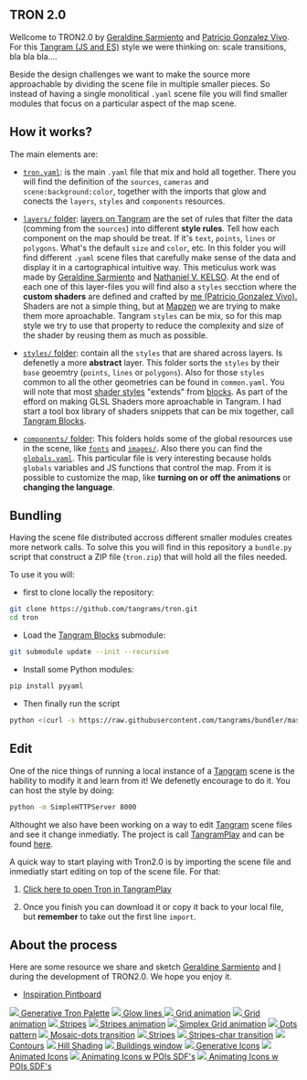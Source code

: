 ## TRON 2.0

Wellcome to TRON2.0 by [Geraldine Sarmiento](https://twitter.com/sensescape) and [Patricio Gonzalez Vivo](https://twitter.com/patriciogv). For this [Tangram (JS and ES)](https://mapzen.com/products/tangram/) style we were thinking on: scale transitions, bla bla bla....

Beside the design challenges we want to make the source more approachable by dividing the scene file in multiple smaller pieces. So instead of having a single monolitical `.yaml` scene file you will find smaller modules that focus on a particular aspect of the map scene.

## How it works? 

The main elements are:

- [`tron.yaml`](tron.yaml): is the main `.yaml` file that mix and hold all together. There you will find the definition of the `sources`, `cameras` and `scene:background:color`, together with the imports that glow and conects the `layers`, `styles` and `components` resources.

- [`layers/` folder](layers/): [layers on Tangram](https://mapzen.com/documentation/tangram/Filters-Overview/) are the set of rules that filter the data (comming from the `sources`) into different **style rules**. Tell how each component on the map should be treat. If it's `text`, `points`, `lines` or `polygons`. What's the default `size` and `color`, etc. In this folder you will find different `.yaml` scene files that carefully make sense of the data and display it in a cartographical intuitive way. This meticulus work was made by [Geraldine Sarmiento](https://twitter.com/sensescape) and [Nathaniel V. KELSO](https://twitter.com/kelsosCorner). At the end of each one of this layer-files you will find also a `styles` secction where the **custom shaders** are defined and crafted by [me (Patricio Gonzalez Vivo).](https://twitter.com/patriciogv) Shaders are not a simple thing, but at [Mapzen](https://mapzen.com) we are trying to make them more aproachable. Tangram `styles` can be mix, so for this map style we try to use that property to reduce the complexity and size of the shader by reusing them as much as possible.

- [`styles/` folder](styles): contain all the `styles` that are shared across layers. Is defenetly a more **abstract** layer. This folder sorts the `styles` by their `base` geoemtry (`points`, `lines` or `polygons`). Also for those `styles` common to all the other geometries can be found in `common.yaml`. You will note that most [shader styles](https://mapzen.com/documentation/tangram/Shaders-Overview/) "extends" from [blocks](http://tangrams.github.io/blocks/). As part of the efford on making GLSL Shaders more aproachable in Tangram. I had start a tool box library of shaders snippets that can be mix together, call [Tangram Blocks](http://tangrams.github.io/blocks/).

- [`components/` folder](components): This folders holds some of the global resources use in the scene, like [`fonts`](components/fonts.yaml) and [`images/`](components/images). Also there you can find the [`globals.yaml`](components/globals.yaml). This particular file is very interesting because holds `globals` variables and JS functions that control the map. From it is possible to customize the map, like **turning on or off the animations** or **changing the language**.

## Bundling

Having the scene file distributed accross different smaller modules creates more network calls. To solve this you will find in this repository a `bundle.py` script that construct a ZIP file (`tron.zip`) that will hold all the files needed.

To use it you will:

- first to clone locally the repository:

```bash
git clone https://github.com/tangrams/tron.git
cd tron
```

- Load the [Tangram Blocks](http://tangrams.github.io/blocks/) submodule:

```bash
git submodule update --init --recursive
```

- Install some Python modules:

```bash
pip install pyyaml
```

- Then finally run the script

```bash
python <(curl -s https://raw.githubusercontent.com/tangrams/bundler/master/bundler.py) 
```

## Edit

One of the nice things of running a local instance of a [Tangram](https://mapzen.com/products/tangram/) scene is the hability to modify it and learn from it! We defenetly encourage to do it. You can host the style by doing:

```bash
python -m SimpleHTTPServer 8000
```

Althought we also have been working on a way to edit [Tangram](https://mapzen.com/products/tangram/) scene files and see it change inmediatly. The project is call [TangramPlay](https://mapzen.com/tangram/play/) and can be found [here](https://mapzen.com/tangram/play/).

A quick way to start playing with Tron2.0 is by importing the scene file and inmediatly start editing on top of the scene file. For that:

1. [Click here to open Tron in TangramPlay](https://mapzen.com/tangram/play/?scene=https%3A%2F%2Fgist.githubusercontent.com%2Fanonymous%2F1ead441ee35e5a18741437dea7916f33%2Fraw%2F547146cf5a975a8b4e1eba84eba77df9b8a625b5%2Fscene.yaml#8/40.574/-74.051)

2. Once you finish you can download it or copy it back to your local file, but **remember** to take out the first line `import`.

## About the process

Here are some resource we share and sketch  [Geraldine Sarmiento](https://twitter.com/sensescape) and [I](https://twitter.com/patriciogv) during the development of TRON2.0. We hope you enjoy it.

- [Inspiration Pintboard](https://www.pinterest.com/patriciogonzv/tron-20/)

[![](http://thebookofshaders.com/log/160726003844.png) Generative Tron Palette](http://player.thebookofshaders.com/?log=160726003844)
[![](http://thebookofshaders.com/log/160726010850.png) Glow lines ](http://player.thebookofshaders.com/?log=160726010850)
[![](http://thebookofshaders.com/log/160706191515.png) Grid animation](http://player.thebookofshaders.com/?log=160706191515)
[![](http://thebookofshaders.com/log/160705205611.png) Grid animation](http://player.thebookofshaders.com/?log=160705205611)
[![](http://thebookofshaders.com/log/160229221706.png) Stripes](http://player.thebookofshaders.com/?log=160229221706)
[![](http://thebookofshaders.com/log/160705204919.png) Stripes animation](http://player.thebookofshaders.com/?log=160705204919)
[![](http://thebookofshaders.com/log/160313020334.png) Simplex Grid animation](http://player.thebookofshaders.com/?log=160313020334)
[![](http://thebookofshaders.com/log/160621211003.png) Dots pattern](http://player.thebookofshaders.com/?log=160621211003)
[![](http://thebookofshaders.com/log/160622150357.png) Mosaic-dots transition](http://player.thebookofshaders.com/?log=160622150357)
[![](http://thebookofshaders.com/log/160621210032.png) Stripes](http://player.thebookofshaders.com/?log=160621210032)
[![](http://thebookofshaders.com/log/160621170831.png) Stripes-char transition](http://player.thebookofshaders.com/?log=160621170831)
[![](http://thebookofshaders.com/log/160626213924.png) Contours](http://player.thebookofshaders.com/?log=160626213924)
[![](http://thebookofshaders.com/log/160705083231.png) Hill Shading](http://player.thebookofshaders.com/?log=160705083231)
[![](http://thebookofshaders.com/log/160707203604.png) Buildings window](http://player.thebookofshaders.com/?log=160707203604)
[![](http://thebookofshaders.com/log/160805190306.png) Generative Icons](http://player.thebookofshaders.com/?log=160805190306)
[![](http://thebookofshaders.com/log/160805194757.png) Animated Icons](http://player.thebookofshaders.com/?log=160805194757)
[![](http://thebookofshaders.com/log/160818140257.png) Animating Icons w POIs SDF's](http://player.thebookofshaders.com/?log=160818140257)
[![](http://thebookofshaders.com/log/160817211857.png) Animating Icons w POIs SDF's](http://player.thebookofshaders.com/?log=160817211857)
